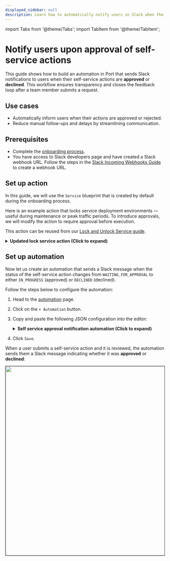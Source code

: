 ```yaml
---
displayed_sidebar: null
description: Learn how to automatically notify users in Slack when their self-service actions in Port are approved or declined
---
```


import Tabs from '@theme/Tabs';
import TabItem from '@theme/TabItem';

# Notify users upon approval of self-service actions

This guide shows how to build an automation in Port that sends Slack notifications to users when their self-service actions are **approved** or **declined**. This workflow ensures transparency and closes the feedback loop after a team member submits a request.


## Use cases
- Automatically inform users when their actions are approved or rejected.
- Reduce manual follow-ups and delays by streamlining communication.

## Prerequisites

- Complete the [onboarding process](/getting-started/overview).
- You have access to Slack developers page and have created a Slack webhook URL. Follow the steps in the [Slack Incoming Webhooks Guide](https://api.slack.com/messaging/webhooks) to create a webhook URL.


## Set up action

In this guide, we will use the `Service` blueprint that is created by default during the onboarding process.

Here is an example action that locks service deployment environments — useful during maintenance or peak traffic periods. To introduce approvals, we will modify the action to require approval before execution.

This action can be reused from our [Lock and Unlock Service guide](https://docs.port.io/guides/all/lock-and-unlock-services-in-port/).

<details>
<summary><b> Updated lock service action (Click to expand) </b></summary>

```json showLineNumbers
{
  "identifier": "lock_service",
  "title": "Lock Service",
  "icon": "Lock",
  "description": "Lock service in Port",
  "trigger": {
    "type": "self-service",
    "operation": "DAY-2",
    "userInputs": {
      "properties": {
        "reason": {
          "type": "string",
          "title": "Reason"
        },
        "environment": {
          "type": "string",
          "title": "Environment",
          "enum": [
            "Production",
            "Staging",
            "Development"
          ],
          "enumColors": {
            "Production": "green",
            "Staging": "orange",
            "Development": "blue"
          }
        }
      },
      "required": [],
      "order": [
        "reason"
      ]
    },
    "blueprintIdentifier": "service"
  },
  "invocationMethod": {
    "type": "UPSERT_ENTITY",
    "blueprintIdentifier": "service",
    "mapping": {
      "identifier": "{{ .entity.identifier }}",
      "title": "{{ .entity.title }}",
      "properties": {
        "{{ if .inputs.environment == 'Production' then 'locked_in_prod' else 'locked_in_test' end }}": true,
        "{{ if .inputs.environment == 'Production' then 'locked_reason_prod' else 'locked_reason_test' end }}": "{{ .inputs.reason }}",
        "trigger_type": "Locked",
        "triggered_environment": "{{ .inputs.environment }}"
      }
    }
  },
  # highlight-next-line
  "requiredApproval": true
}

```
</details>

## Set up automation

Now let us create an automation that sends a Slack message when the status of the self-service action changes from `WAITING_FOR_APPROVAL` to either `IN_PROGRESS` (approved) or `DECLINED` (declined).

Follow the steps below to configure the automation:

1. Head to the [automation](https://app.getport.io/settings/automations) page.
2. Click on the `+ Automation` button.
3. Copy and paste the following JSON configuration into the editor:

    <details>
    <summary><b>Self service approval notification automation (Click to expand)</b></summary>

    :::tip Configure your Slack environment
    Replace `<SLACK_WEBHOOK_URL>` with your actual Slack webhook URL.

    :::

    ```json showLineNumbers
    {
      "identifier": "approval_notification",
      "title": "Notify on Action Approval/Decline",
      "description": "Sends Slack notifications when a self-service action is approved or declined",
      "trigger": {
          "type": "automation",
          "event": {
          "type": "RUN_UPDATED",
          "actionIdentifier": "test_approval"
          },
          "condition": {
          "type": "JQ",
          "expressions": [
              ".diff.before.status == \"WAITING_FOR_APPROVAL\"",
              ".diff.after.status | IN(\"DECLINED\", \"IN_PROGRESS\")"
          ],
          "combinator": "and"
          }
      },
      "invocationMethod": {
          "type": "WEBHOOK",
          "url": "<SLACK_WEBHOOK_URL>",
          "agent": false,
          "synchronized": true,
          "method": "POST",
          "headers": {},
          "body": {
          "text": "{{ if .event.diff.after.status == \"DECLINED\" then \":x: *Your self-service request was declined.*\\n\\n*Action:* \" + .event.context.action.title + \"\\n*Status:* `\" + .event.diff.after.status + \"`\\n*Comment:* _\" + .event.diff.after.approval.description + \"_\\n\\n<https://app.getport.io/organization/run?runId=\" + .event.diff.after.id + \"|View in Port>\" else \":white_check_mark: *Your self-service request was approved!*\\n\\n*Action:* \" + .event.context.action.title + \"\\n*Status:* `\" + .event.diff.after.status + \"`\\n\\n<https://app.getport.io/organization/run?runId=\" + .event.diff.after.id + \"|View in Port>\" end }}"
          }
      },
      "publish": true
    }
    ```
    </details>

4. Click `Save`.

When a user submits a self-service action and it is reviewed, the automation sends them a Slack message indicating whether it was **approved** or **declined**:

<img src="/img/guides/slackNotificationForApproval.png" width="600px" border="1px" />
